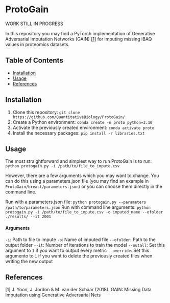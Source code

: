# ProtoGain
WORK STILL IN PROGRESS

In this repository you may find a PyTorch implementation of Generative Adversarial Imputation Networks (GAIN) [[1]](#1) for imputing missing iBAQ values in proteomics datasets.

## Table of Contents

- [Installation](#installation)
- [Usage](#usage)
- [References](#reference)

## Installation

1. Clone this repository:  `git clone https://github.com/QuantitativeBiology/ProtoGain/`
2. Create a Python environment: `conda create -n proto python=3.10`
3. Activate the previously created environment: `conda activate proto`
4. Install the necessary packages: `pip install -r libraries.txt`


## Usage

The most straightforward and simplest way to run ProtoGain is to run: `python protogain.py -i /path/to/file_to_impute.csv`


However, there are a few arguments which you may want to change. You can do this using a parameters.json file (you may find an example in `ProtoGain/breast/parameters.json`) or you can choose them directly in the command line.

Run with a parameters.json file: `python protogain.py --parameters /path/to/parameters.json`
Run with command line arguments: `python protogain.py -i /path/to/file_to_impute.csv -o imputed_name --ofolder ./results/ --it 2001`

#### Arguments

`-i`: Path to file to impute
`-o`: Name of imputed file
`--ofolder`: Path to the output folder
`--it`: Number of iterations to train the model
`--outall`: Set this argument to `1` if you want to output every metric
`--override`: Set this argumento to `1` if you want to delete the previously created files when writing the new output



## References
<a id="1">[1]</a> 
J. Yoon, J. Jordon & M. van der Schaar (2018). GAIN: Missing Data Imputation using Generative Adversarial Nets
